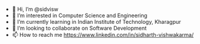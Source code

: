 - 👋 Hi, I’m @sidvisw
- 👀 I’m interested in Computer Science and Engineering
- 🌱 I’m currently learning in Indian Institute of Technology, Kharagpur
- 💞️ I’m looking to collaborate on Software Development
- 📫 How to reach me https://www.linkedin.com/in/sidharth-vishwakarma/

<!---
sidvisw/sidvisw is a ✨ special ✨ repository because its `README.md` (this file) appears on your GitHub profile.
You can click the Preview link to take a look at your changes.
--->

